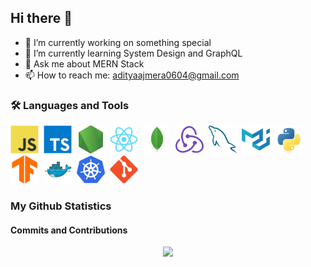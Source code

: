 ## Hi there 👋

- 🔭 I’m currently working on something special
- 🌱 I’m currently learning System Design and GraphQL
- 💬 Ask me about MERN Stack
- 📫 How to reach me: adityaajmera0604@gmail.com

### 🛠️ Languages and Tools
 <div> 
  <img src="https://github.com/devicons/devicon/blob/master/icons/javascript/javascript-original.svg" title="JS" alt="JS" width="45" height="45"/>&nbsp;
  <img src="https://github.com/devicons/devicon/blob/master/icons/typescript/typescript-original.svg" title="TS" alt="JS" width="45" height="45"/>&nbsp;
  <img src="https://github.com/devicons/devicon/blob/master/icons/nodejs/nodejs-original.svg" title="NodeJS" alt="NodeJS" width="45" height="45"/>&nbsp;
  <img src="https://github.com/devicons/devicon/blob/master/icons/react/react-original.svg" title="React" alt="React" width="45" height="45"/>&nbsp;
  <img src="https://github.com/devicons/devicon/blob/master/icons/mongodb/mongodb-original.svg" title="Redux" alt="Redux " width="45" height="45"/>&nbsp;
  <img src="https://github.com/devicons/devicon/blob/master/icons/redux/redux-original.svg" title="MongoDB" alt="MongoDB" width="45" height="45"/>&nbsp;
  <img src="https://github.com/devicons/devicon/blob/master/icons/mysql/mysql-original.svg" title="MySQL"  alt="MySQL" width="45" height="45"/>&nbsp;
  <img src="https://github.com/devicons/devicon/blob/master/icons/materialui/materialui-original.svg" title="Material UI" alt="Material UI" width="45" height="45"/>&nbsp;
  <img src="https://github.com/devicons/devicon/blob/master/icons/python/python-original.svg" title="Python" **alt="Python" width="45" height="45"/>
  <img src="https://github.com/devicons/devicon/blob/master/icons/tensorflow/tensorflow-original.svg" title="TF"  alt="TF" width="45" height="45"/>&nbsp;
  <img src="https://github.com/devicons/devicon/blob/master/icons/docker/docker-original.svg" title="Docker" alt="Docker" width="45" height="45"/>&nbsp;
  <img src="https://github.com/devicons/devicon/blob/master/icons/kubernetes/kubernetes-plain.svg" title="Kubernetes" alt="Kubernetes" width="45" height="45"/>&nbsp;
  <img src="https://github.com/devicons/devicon/blob/master/icons/git/git-original.svg" title="Git" **alt="Git" width="45" height="45"/>
 
</div>


### My Github Statistics

#### Commits and Contributions

<p align="center">  
<img src="https://github-readme-streak-stats.herokuapp.com?user=Aditya-06&theme=shades-of-purple&hide_border=true&date_format=j%20M%5B%20Y%5D" />
</p> 

